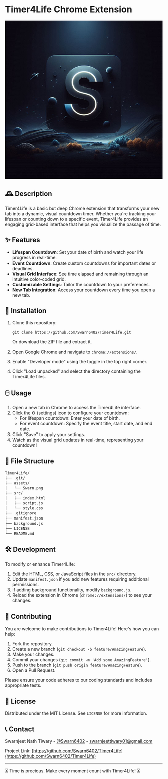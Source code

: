 # Timer4Life Chrome Extension

![Timer4Life Logo](assets/Swarn.png)

## 🕰️ Description

Timer4Life is a basic but deep Chrome extension that transforms your new tab into a dynamic, visual countdown timer. Whether you're tracking your lifespan or counting down to a specific event, Timer4Life provides an engaging grid-based interface that helps you visualize the passage of time.

## ✨ Features

- **Lifespan Countdown**: Set your date of birth and watch your life progress in real-time.
- **Event Countdown**: Create custom countdowns for important dates or deadlines.
- **Visual Grid Interface**: See time elapsed and remaining through an intuitive color-coded grid.
- **Customizable Settings**: Tailor the countdown to your preferences.
- **New Tab Integration**: Access your countdown every time you open a new tab.

## 🚀 Installation

1. Clone this repository:
   ```
   git clone https://github.com/Swarn6402/Timer4Life.git
   ```
   Or download the ZIP file and extract it.

2. Open Google Chrome and navigate to `chrome://extensions/`.

3. Enable "Developer mode" using the toggle in the top right corner.

4. Click "Load unpacked" and select the directory containing the Timer4Life files.

## 🖱️ Usage

1. Open a new tab in Chrome to access the Timer4Life interface.
2. Click the ⚙️ (settings) icon to configure your countdown:
   - For lifespan countdown: Enter your date of birth.
   - For event countdown: Specify the event title, start date, and end date.
3. Click "Save" to apply your settings.
4. Watch as the visual grid updates in real-time, representing your countdown!

## 📁 File Structure

```
Timer4Life/
├── .git/
├── assets/
│   └── Swarn.png
├── src/
│   ├── index.html
│   ├── script.js
│   └── style.css
├── .gitignore
├── manifest.json
├── background.js
├── LICENSE
└── README.md
```

## 🛠️ Development

To modify or enhance Timer4Life:

1. Edit the HTML, CSS, or JavaScript files in the `src/` directory.
2. Update `manifest.json` if you add new features requiring additional permissions.
3. If adding background functionality, modify `background.js`.
4. Reload the extension in Chrome (`chrome://extensions/`) to see your changes.

## 🤝 Contributing

You are welcome to make contributions to Timer4Life! Here's how you can help:

1. Fork the repository.
2. Create a new branch (`git checkout -b feature/AmazingFeature`).
3. Make your changes.
4. Commit your changes (`git commit -m 'Add some AmazingFeature'`).
5. Push to the branch (`git push origin feature/AmazingFeature`).
6. Open a Pull Request.

Please ensure your code adheres to our coding standards and includes appropriate tests.

## 📜 License

Distributed under the MIT License. See `LICENSE` for more information.

## 📞 Contact

Swarnjeet Nath Tiwary - [@Swarn6402](https://github.com/Swarn6402) - swarnjeettiwary01@gmail.com

Project Link: [https://github.com/Swarn6402/Timer4Life](https://github.com/Swarn6402/Timer4Life)

---

⏳ Time is precious. Make every moment count with Timer4Life! ⏳
